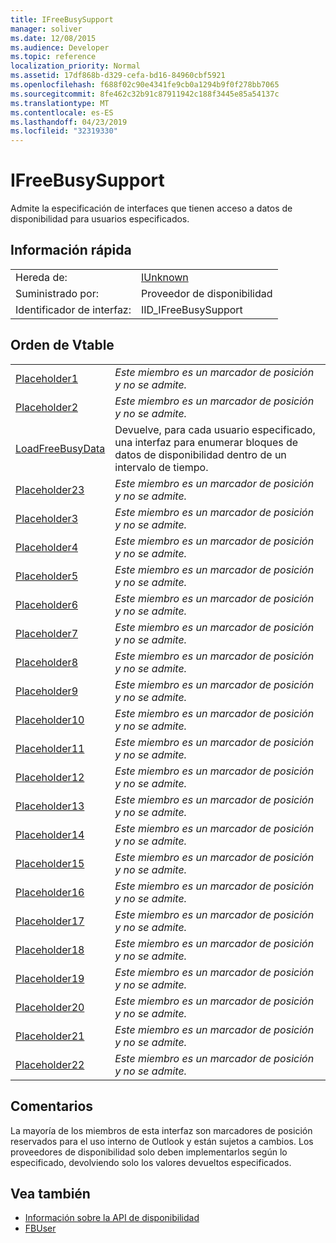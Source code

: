```yaml
---
title: IFreeBusySupport
manager: soliver
ms.date: 12/08/2015
ms.audience: Developer
ms.topic: reference
localization_priority: Normal
ms.assetid: 17df868b-d329-cefa-bd16-84960cbf5921
ms.openlocfilehash: f688f02c90e4341fe9cb0a1294b9f0f278bb7065
ms.sourcegitcommit: 8fe462c32b91c87911942c188f3445e85a54137c
ms.translationtype: MT
ms.contentlocale: es-ES
ms.lasthandoff: 04/23/2019
ms.locfileid: "32319330"
---
```

# <a name="ifreebusysupport"></a>IFreeBusySupport

Admite la especificación de interfaces que tienen acceso a datos de disponibilidad para usuarios especificados. 
  
## <a name="quick-info"></a>Información rápida

|||
|:-----|:-----|
|Hereda de:  <br/> |[IUnknown](https://msdn.microsoft.com/library/33f1d79a-33fc-4ce5-a372-e08bda378332%28Office.15%29.aspx) <br/> |
|Suministrado por:  <br/> |Proveedor de disponibilidad  <br/> |
|Identificador de interfaz:  <br/> |IID_IFreeBusySupport  <br/> |
   
## <a name="vtable-order"></a>Orden de Vtable

|||
|:-----|:-----|
|[Placeholder1](ifreebusysupport-placeholder1.md) <br/> | *Este miembro es un marcador de posición y no se admite.*  <br/> |
|[Placeholder2](ifreebusysupport-placeholder2.md) <br/> | *Este miembro es un marcador de posición y no se admite.*  <br/> |
|[LoadFreeBusyData](ifreebusysupport-loadfreebusydata.md) <br/> |Devuelve, para cada usuario especificado, una interfaz para enumerar bloques de datos de disponibilidad dentro de un intervalo de tiempo.  <br/> |
|[Placeholder23](ifreebusysupport-placeholder23.md) <br/> | *Este miembro es un marcador de posición y no se admite.*  <br/> |
|[Placeholder3](ifreebusysupport-placeholder3.md) <br/> | *Este miembro es un marcador de posición y no se admite.*  <br/> |
|[Placeholder4](ifreebusysupport-placeholder4.md) <br/> | *Este miembro es un marcador de posición y no se admite.*  <br/> |
|[Placeholder5](ifreebusysupport-placeholder5.md) <br/> | *Este miembro es un marcador de posición y no se admite.*  <br/> |
|[Placeholder6](ifreebusysupport-placeholder6.md) <br/> | *Este miembro es un marcador de posición y no se admite.*  <br/> |
|[Placeholder7](ifreebusysupport-placeholder7.md) <br/> | *Este miembro es un marcador de posición y no se admite.*  <br/> |
|[Placeholder8](ifreebusysupport-placeholder8.md) <br/> | *Este miembro es un marcador de posición y no se admite.*  <br/> |
|[Placeholder9](ifreebusysupport-placeholder9.md) <br/> | *Este miembro es un marcador de posición y no se admite.*  <br/> |
|[Placeholder10](ifreebusysupport-placeholder10.md) <br/> | *Este miembro es un marcador de posición y no se admite.*  <br/> |
|[Placeholder11](ifreebusysupport-placeholder11.md) <br/> | *Este miembro es un marcador de posición y no se admite.*  <br/> |
|[Placeholder12](ifreebusysupport-placeholder12.md) <br/> | *Este miembro es un marcador de posición y no se admite.*  <br/> |
|[Placeholder13](ifreebusysupport-placeholder13.md) <br/> | *Este miembro es un marcador de posición y no se admite.*  <br/> |
|[Placeholder14](ifreebusysupport-placeholder14.md) <br/> | *Este miembro es un marcador de posición y no se admite.*  <br/> |
|[Placeholder15](ifreebusysupport-placeholder15.md) <br/> | *Este miembro es un marcador de posición y no se admite.*  <br/> |
|[Placeholder16](ifreebusysupport-placeholder16.md) <br/> | *Este miembro es un marcador de posición y no se admite.*  <br/> |
|[Placeholder17](ifreebusysupport-placeholder17.md) <br/> | *Este miembro es un marcador de posición y no se admite.*  <br/> |
|[Placeholder18](ifreebusysupport-placeholder18.md) <br/> | *Este miembro es un marcador de posición y no se admite.*  <br/> |
|[Placeholder19](ifreebusysupport-placeholder19.md) <br/> | *Este miembro es un marcador de posición y no se admite.*  <br/> |
|[Placeholder20](ifreebusysupport-placeholder20.md) <br/> | *Este miembro es un marcador de posición y no se admite.*  <br/> |
|[Placeholder21](ifreebusysupport-placeholder21.md) <br/> | *Este miembro es un marcador de posición y no se admite.*  <br/> |
|[Placeholder22](ifreebusysupport-placeholder22.md) <br/> | *Este miembro es un marcador de posición y no se admite.*  <br/> |
   
## <a name="remarks"></a>Comentarios

La mayoría de los miembros de esta interfaz son marcadores de posición reservados para el uso interno de Outlook y están sujetos a cambios. Los proveedores de disponibilidad solo deben implementarlos según lo especificado, devolviendo solo los valores devueltos especificados.
  
## <a name="see-also"></a>Vea también

- [Información sobre la API de disponibilidad](about-the-free-busy-api.md)
- [FBUser](fbuser.md)


